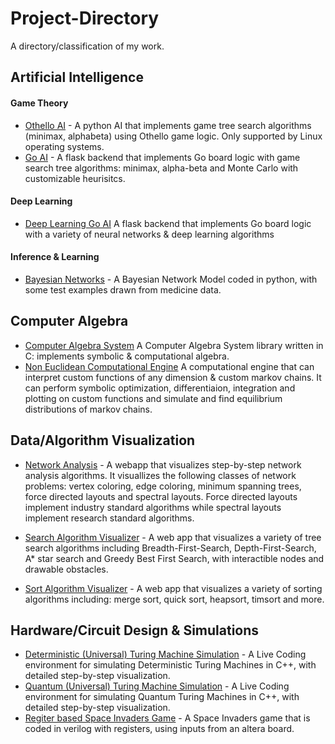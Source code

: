 # Project-Directory
A directory/classification of my work.

## Artificial Intelligence

#### Game Theory

- [Othello AI](https://github.com/alexandreLamarre/Othello-Strategy-AI-Monte-Carlo-Search-Tree) - A python AI that implements game tree search algorithms (minimax, alphabeta) using Othello game logic. Only supported by Linux operating systems.
- [Go AI](https://github.com/alexandreLamarre/Go-AI-backend) - A flask backend that implements Go board logic with game search tree algorithms: minimax, alpha-beta and Monte Carlo with customizable heurisitcs.

#### Deep Learning

- [Deep Learning Go AI](https://github.com/alexandreLamarre/Go-AI-backend) A flask backend that implements Go board logic with a variety of neural networks & deep learning algorithms

#### Inference & Learning
- [Bayesian Networks](https://github.com/alexandreLamarre/Bayes-Networks) - A Bayesian Network Model coded in python, with some test examples drawn from medicine data.


## Computer Algebra
- [Computer Algebra System](https://github.com/alexandreLamarre/Computer-Algebra-System) A Computer Algebra System library written in C: implements symbolic & computational algebra.
- [Non Euclidean Computational Engine](https://github.com/alexandreLamarre/NE-web-engine) A computational engine that can interpret custom functions of any dimension & custom markov chains. It can perform symbolic optimization, differentiaion, integration and plotting on custom functions and simulate and find equilibrium distributions of markov chains.


## Data/Algorithm Visualization



- [Network Analysis](https://github.com/alexandreLamarre/Network-Algorithm-Visualization) - A webapp that visualizes step-by-step network analysis algorithms. It visuallizes the following classes of network problems: vertex coloring, edge coloring, minimum spanning trees, force directed layouts and spectral layouts. Force directed layouts implement industry standard algorithms while spectral layouts implement research standard algorithms.

- [Search Algorithm Visualizer]() - A web app that visualizes a variety of tree search algorithms including Breadth-First-Search, Depth-First-Search, A* star search and Greedy Best First Search, with interactible nodes and drawable obstacles.

- [Sort Algorithm Visualizer]() - A web app that visualizes a variety of sorting algorithms including: merge sort, quick sort, heapsort, timsort and more.


<!--
  - vertex coloring (greedy)
  - edge coloring (misra-gries)
  - minimum spanning trees (greedy)
  - force directed layouts (from basic to industry standard)
  - spectral layouts (from basic to research standard)
-->

## Hardware/Circuit Design & Simulations
-  [Deterministic (Universal) Turing Machine Simulation](https://github.com/alexandreLamarre/Quantum-Turing-Machine) - A Live Coding environment for simulating Deterministic Turing Machines in C++, with detailed step-by-step visualization.
-  [Quantum (Universal) Turing Machine Simulation](https://github.com/alexandreLamarre/Quantum-Turing-Machine) - A Live Coding environment for simulating Quantum Turing Machines in C++, with detailed step-by-step visualization.
- [Regiter based Space Invaders Game](https://github.com/alexandreLamarre/Verilog-Space-Invaders) - A Space Invaders game that is coded in verilog with registers, using inputs from an altera board.
<!--
### Data Structures & Algorithms-->
